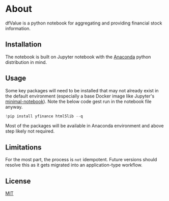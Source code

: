 # About

dfValue is a python notebook for aggregating and providing financial stock information.


## Installation

The notebook is built on Jupyter notebook with the [Anaconda](https://anaconda.org/) python distribution in mind.

## Usage

Some key packages will need to be installed that may not already exist in the default environment (especially a base Docker image like Jupyter's [minimal-notebook](https://hub.docker.com/r/jupyter/minimal-notebook)). Note the below code gest run in the notebook file anyway.

```python
!pip install yfinance html5lib --q
```

Most of the packages will be available in Anaconda environment and above step likely not required.


## Limitations
For the most part, the process is `not` idempotent. Future versions should resolve this as it gets migrated into an application-type workflow.


## License

[MIT](https://choosealicense.com/licenses/mit/)